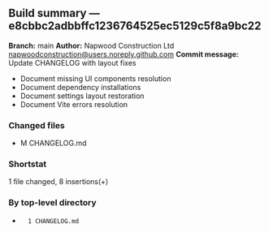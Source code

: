 ## Build summary — e8cbbc2adbbffc1236764525ec5129c5f8a9bc22

**Branch:** main
**Author:** Napwood Construction Ltd <napwoodconstruction@users.noreply.github.com>
**Commit message:** Update CHANGELOG with layout fixes

- Document missing UI components resolution
- Document dependency installations
- Document settings layout restoration
- Document Vite errors resolution

### Changed files
 - M	CHANGELOG.md

### Shortstat
 1 file changed, 8 insertions(+)

### By top-level directory
 -       1 CHANGELOG.md
